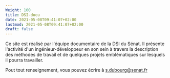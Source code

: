 ```yaml
---
Weight: 100
title: DSI-docu
date: 2021-05-08T09:41:07+02:00
lastmod: 2021-05-08T09:41:07+02:00
draft: false
---
```


Ce site est réalisé par l'équipe documentaire de la DSI du Sénat. Il présente l'activité d'un ingénieur-développeur en
son sein à travers la description des méthodes de travail et de quelques projets emblématiques sur lesquels il pourra
travailler.

Pout tout renseignement, vous pouvez écrire à s.dubourg@senat.fr
